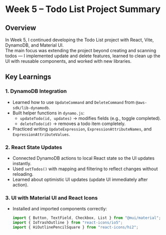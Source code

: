 
# Week 5 – Todo List Project Summary

## Overview
In Week 5, I continued developing the Todo List project with React, Vite, DynamoDB, and Material UI.  
The main focus was extending the project beyond creating and scanning todos — I implemented update and delete features, learned to clean up the UI with reusable components, and worked with new libraries.  

## Key Learnings

### 1. DynamoDB Integration
- Learned how to use `UpdateCommand` and `DeleteCommand` from `@aws-sdk/lib-dynamodb`.  
- Built helper functions in `dynamo.js`:  
  - `updateTodo(id, updates)` → modifies fields (e.g., toggle completed).  
  - `deleteTodo(id)` → removes a todo item completely.  
- Practiced writing `UpdateExpression`, `ExpressionAttributeNames`, and `ExpressionAttributeValues`.  

### 2. React State Updates
- Connected DynamoDB actions to local React state so the UI updates instantly.  
- Used `setTodos()` with mapping and filtering to reflect changes without reloading.  
- Learned about optimistic UI updates (update UI immediately after action).  

### 3. UI with Material UI and React Icons
- Installed and imported components correctly:  
  ```js
  import { Button, TextField, Checkbox, List } from "@mui/material";
  import { IoTrashOutline } from "react-icons/io5";
  import { HiOutlinePencilSquare } from "react-icons/hi2";